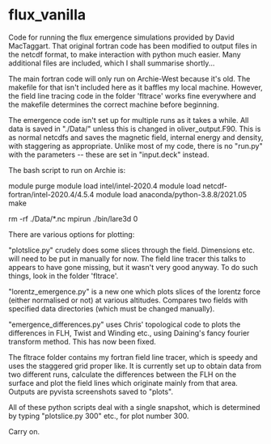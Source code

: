 # flux_vanilla
Code for running the flux emergence simulations provided by David MacTaggart. That original fortran code has been modified to output files in the netcdf format, to make interaction with python much easier. Many additional files are included, which I shall summarise shortly...

The main fortran code will only run on Archie-West because it's old. The makefile for that isn't included here as it baffles my local machine. However, the field line tracing code in the folder 'fltrace' works fine everywhere and the makefile determines the correct machine before beginning. 

The emergence code isn't set up for multiple runs as it takes a while. All data is saved in "./Data/" unless this is changed in oliver_output.F90. This is as normal netcdfs and saves the magnetic field, internal energy and density, with staggering as appropriate. Unlike most of my code, there is no "run.py" with the parameters -- these are set in "input.deck" instead. 

The bash script to run on Archie is:

module purge
module load intel/intel-2020.4
module load netcdf-fortran/intel-2020.4/4.5.4
module load anaconda/python-3.8.8/2021.05
make

rm -rf ./Data/*.nc
mpirun ./bin/lare3d 0

There are various options for plotting:

"plotslice.py" crudely does some slices through the field. Dimensions etc. will need to be put in manually for now. The field line tracer this talks to appears to have gone missing, but it wasn't very good anyway. To do such things, look in the folder 'fltrace'.

"lorentz_emergence.py" is a new one which plots slices of the lorentz force (either normalised or not) at various altitudes. Compares two fields with specified data directories (which must be changed manually).

"emergence_differences.py" uses Chris' topological code to plots the differences in FLH, Twist and Winding etc., using Daining's fancy fourier transform method. This has now been fixed.

The fltrace folder contains my fortran field line tracer, which is speedy and uses the staggered grid proper like. It is currently set up to obtain data from two different runs, calculate the differences between the FLH on the surface and plot the field lines which originate mainly from that area. Outputs are pyvista screenshots saved to "plots".

All of these python scripts deal with a single snapshot, which is determined by typing "plotslice.py 300" etc., for plot number 300. 

Carry on.


